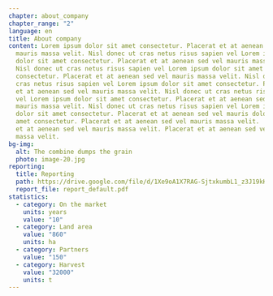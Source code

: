 ```yaml
---
chapter: about_company
chapter_range: "2"
language: en
title: About company
content: Lorem ipsum dolor sit amet consectetur. Placerat et at aenean sed vel
  mauris massa velit. Nisl donec ut cras netus risus sapien vel Lorem ipsum
  dolor sit amet consectetur. Placerat et at aenean sed vel mauris massa velit.
  Nisl donec ut cras netus risus sapien vel Lorem ipsum dolor sit amet
  consectetur. Placerat et at aenean sed vel mauris massa velit. Nisl donec ut
  cras netus risus sapien vel Lorem ipsum dolor sit amet consectetur. Placerat
  et at aenean sed vel mauris massa velit. Nisl donec ut cras netus risus sapien
  vel Lorem ipsum dolor sit amet consectetur. Placerat et at aenean sed vel
  mauris massa velit. Nisl donec ut cras netus risus sapien vel Lorem ipsum
  dolor sit amet consectetur. Placerat et at aenean sed vel mauris dolor sit
  amet consectetur. Placerat et at aenean sed vel mauris massa velit.  Placerat
  et at aenean sed vel mauris massa velit. Placerat et at aenean sed vel mauris
  massa velit.
bg-img:
  alt: The combine dumps the grain
  photo: image-20.jpg
reporting:
  title: Reporting
  path: https://drive.google.com/file/d/1Xe9oA1X7RAG-SjtxkumbL1_z3J19kK0c/view?usp=share_link
  report_file: report_default.pdf
statistics:
  - category: On the market
    units: years
    value: "10"
  - category: Land area
    value: "860"
    units: ha
  - category: Partners
    value: "150"
  - category: Harvest
    value: "32000"
    units: t
---
```

